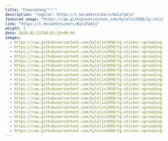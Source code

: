 ```yaml
---
title: "FoosieGangᵀᵒᵇⁱ"
description: "regular: https://t.me/addstickers/BalaTaklu"
featured_image: "https://raw.githubusercontent.com/kylelin1998/tg-sticker-spreading-worldwide-images/main/img/ad958e2e-3fe6-4726-81d9-497e0d2c246e.jpg"
link: "https://t.me/addstickers/BalaTaklu"
weight: 3
date: 2024-02-21T08:01:32+08:00
images:
  - https://raw.githubusercontent.com/kylelin1998/tg-sticker-spreading-worldwide-images/main/img/ad958e2e-3fe6-4726-81d9-497e0d2c246e.jpg
  - https://raw.githubusercontent.com/kylelin1998/tg-sticker-spreading-worldwide-images/main/img/adbd0c0c-ae67-435a-b9fe-01668e08d1d3.jpg
  - https://raw.githubusercontent.com/kylelin1998/tg-sticker-spreading-worldwide-images/main/img/5e3a3058-1d1e-4423-996e-cc708661cc75.jpg
  - https://raw.githubusercontent.com/kylelin1998/tg-sticker-spreading-worldwide-images/main/img/53532859-07f6-453e-883d-253b0c616cc3.jpg
  - https://raw.githubusercontent.com/kylelin1998/tg-sticker-spreading-worldwide-images/main/img/f1ecd4c0-503f-4c6d-8ff1-818a2b82bd52.jpg
  - https://raw.githubusercontent.com/kylelin1998/tg-sticker-spreading-worldwide-images/main/img/61b9604e-f439-4543-9b87-4b7bbf98422a.jpg
  - https://raw.githubusercontent.com/kylelin1998/tg-sticker-spreading-worldwide-images/main/img/7b2c43b6-5fb9-4ed1-bdb4-87649c67a0f6.jpg
  - https://raw.githubusercontent.com/kylelin1998/tg-sticker-spreading-worldwide-images/main/img/888b66f4-d235-47cd-9863-a2886830855b.jpg
  - https://raw.githubusercontent.com/kylelin1998/tg-sticker-spreading-worldwide-images/main/img/554cc2c2-744b-44e9-85ba-6d7c841474fb.jpg
  - https://raw.githubusercontent.com/kylelin1998/tg-sticker-spreading-worldwide-images/main/img/e052c0f3-a401-4c82-b098-78ecb6e53176.jpg
  - https://raw.githubusercontent.com/kylelin1998/tg-sticker-spreading-worldwide-images/main/img/08840137-41e8-4677-97fb-21cb23aa0d6a.jpg
  - https://raw.githubusercontent.com/kylelin1998/tg-sticker-spreading-worldwide-images/main/img/bf8290e0-7a32-42e3-af9f-d964e9a5174b.jpg
  - https://raw.githubusercontent.com/kylelin1998/tg-sticker-spreading-worldwide-images/main/img/43287c16-0cd8-4667-a06b-0828d0225e5a.jpg
  - https://raw.githubusercontent.com/kylelin1998/tg-sticker-spreading-worldwide-images/main/img/340ec702-34b9-472d-8412-b7c2ef27d739.jpg
  - https://raw.githubusercontent.com/kylelin1998/tg-sticker-spreading-worldwide-images/main/img/13a0f357-2819-4ef3-869c-d9894caa43da.jpg
  - https://raw.githubusercontent.com/kylelin1998/tg-sticker-spreading-worldwide-images/main/img/949fd9bc-52b8-498a-877b-4a4f3f06b8fa.jpg
  - https://raw.githubusercontent.com/kylelin1998/tg-sticker-spreading-worldwide-images/main/img/3a46bbe8-0724-47c3-8383-7fca79b0a6ad.jpg
  - https://raw.githubusercontent.com/kylelin1998/tg-sticker-spreading-worldwide-images/main/img/b7069bd5-b14b-4dc3-95d5-d6360b22b3ce.jpg
  - https://raw.githubusercontent.com/kylelin1998/tg-sticker-spreading-worldwide-images/main/img/d2b7df78-b112-440d-a95e-62ecd376e9f5.jpg
  - https://raw.githubusercontent.com/kylelin1998/tg-sticker-spreading-worldwide-images/main/img/963a9cc1-997b-4230-a920-59209ae598e3.jpg
---
```

